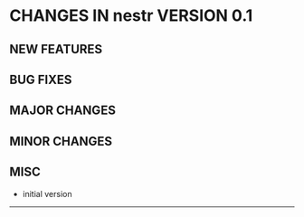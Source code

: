 # CHANGES IN nestr VERSION 0.1

## NEW FEATURES

## BUG FIXES

## MAJOR CHANGES

## MINOR CHANGES

## MISC

- initial version

-----


